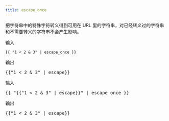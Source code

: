 ```yaml
---
title: escape_once
---
```


把字符串中的特殊字符转义得到可用在 URL 里的字符串，对已经转义过的字符串和不需要转义的字符串不会产生影响。

输入
```liquid
{{ "1 < 2 & 3" | escape_once }}
```

输出
<pre class="highlight">
{{"1 &lt; 2 &amp; 3" | escape}}
</pre>

输入
<pre class="highlight">
&#x7B;&#x7B; "{{"1 &lt; 2 &amp; 3" | escape}}" | escape_once }}
</pre>

输出
<pre class="highlight">
{{"1 &lt; 2 &amp; 3" | escape}}
</pre>
